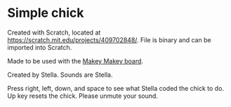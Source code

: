 # Simple chick

Created with Scratch, located at https://scratch.mit.edu/projects/409702848/.
File is binary and can be imported into Scratch.

Made to be used with the [Makey Makey board](https://makeymakey.com/).

Created by Stella. Sounds are Stella.

Press right, left, down, and space to see what Stella coded the chick to do. Up key resets the chick. Please unmute your sound.
